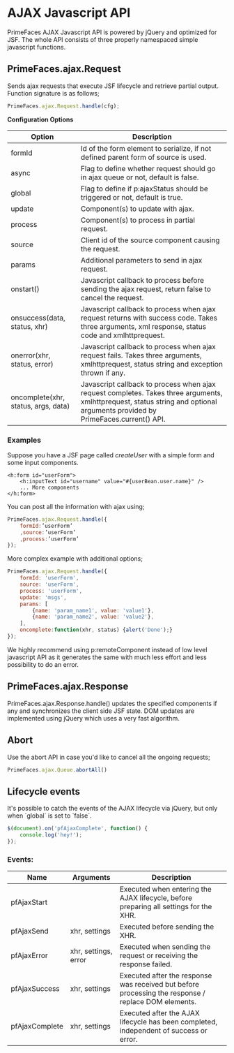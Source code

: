 # AJAX Javascript API

PrimeFaces AJAX Javascript API is powered by jQuery and optimized for JSF.
The whole API consists of three properly namespaced simple javascript functions.

## PrimeFaces.ajax.Request
Sends ajax requests that execute JSF lifecycle and retrieve partial output. Function signature is as
follows;

```js
PrimeFaces.ajax.Request.handle(cfg);
```

**Configuration Options**

| Option | Description |
| --- | --- |
formId | Id of the form element to serialize, if not defined parent form of source is used.
async | Flag to define whether request should go in ajax queue or not, default is false.
global | Flag to define if p:ajaxStatus should be triggered or not, default is true.
update | Component(s) to update with ajax.
process | Component(s) to process in partial request.
source | Client id of the source component causing the request.
params | Additional parameters to send in ajax request.
onstart() | Javascript callback to process before sending the ajax request, return false to cancel the request.
onsuccess(data, status, xhr) | Javascript callback to process when ajax request returns with success code. Takes three arguments, xml response, status code and xmlhttprequest.
onerror(xhr, status, error) | Javascript callback to process when ajax request fails. Takes three arguments, xmlhttprequest, status string and exception thrown if any.
oncomplete(xhr, status, args, data) | Javascript callback to process when ajax request completes. Takes three arguments, xmlhttprequest, status string and optional arguments provided by PrimeFaces.current() API.


### Examples
Suppose you have a JSF page called _createUser_ with a simple form and some input components.

```xhtml
<h:form id="userForm">
    <h:inputText id="username" value="#{userBean.user.name}" />
    ... More components
</h:form>
```
You can post all the information with ajax using;

```js
PrimeFaces.ajax.Request.handle({
    formId:’userForm’
    ,source:’userForm’
    ,process:’userForm’
});
```
More complex example with additional options;

```js
PrimeFaces.ajax.Request.handle({
    formId: 'userForm',
    source: 'userForm',
    process: 'userForm',
    update: 'msgs',
    params: [
        {name: 'param_name1', value: 'value1'},
        {name: 'param_name2', value: 'value2'},
    ],
    oncomplete:function(xhr, status) {alert('Done');}
});
```

We highly recommend using p:remoteComponent instead of low level javascript API as it generates
the same with much less effort and less possibility to do an error.

## PrimeFaces.ajax.Response
PrimeFaces.ajax.Response.handle() updates the specified components if any and synchronizes the
client side JSF state. DOM updates are implemented using jQuery which uses a very fast algorithm.

## Abort
Use the abort API in case you'd like to cancel all the ongoing requests;

```js
PrimeFaces.ajax.Queue.abortAll()
```

## Lifecycle events
It's possible to catch the events of the AJAX lifecycle via jQuery, but only when ´global´ is set to ´false´.

```js
$(document).on('pfAjaxComplete', function() {
    console.log('hey!');
});
```

### Events:

| Name | Arguments | Description |
| --- | --- | --- |
| pfAjaxStart | | Executed when entering the AJAX lifecycle, before preparing all settings for the XHR.
| pfAjaxSend | xhr, settings | Executed before sending the XHR.
| pfAjaxError | xhr, settings, error | Executed when sending the request or receiving the response failed.
| pfAjaxSuccess | xhr, settings | Executed after the response was received but before processing the response / replace DOM elements.
| pfAjaxComplete | xhr, settings | Executed after the AJAX lifecycle has been completed, independent of success or error.

